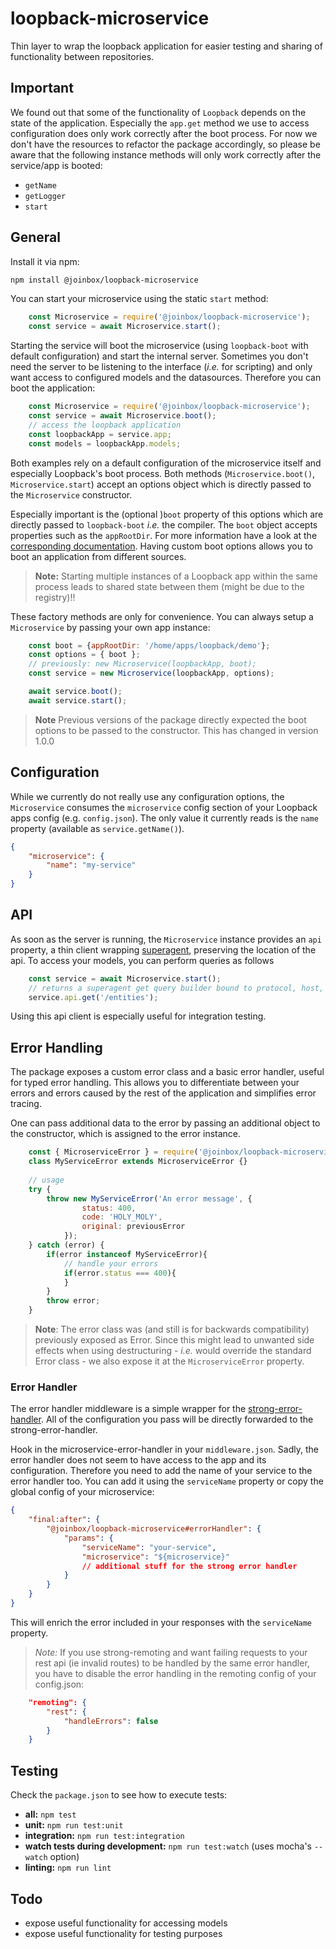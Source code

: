 # loopback-microservice

Thin layer to wrap the loopback application for easier testing and sharing of functionality between 
repositories.

## Important

We found out that some of the functionality of `Loopback` depends on the state of the application.
Especially the `app.get` method we use to access configuration does only work correctly after the 
boot process. For now we don't have the resources to refactor the package accordingly, so please be 
aware that the following instance methods will only work correctly after the service/app is booted:

  - `getName`
  - `getLogger`
  - `start`

## General

Install it via npm:

```Bash
npm install @joinbox/loopback-microservice
```

You can start your microservice using the static `start` method:

```Javascript
    const Microservice = require('@joinbox/loopback-microservice');
    const service = await Microservice.start();
```

Starting the service will boot the microservice (using `loopback-boot` with default configuration) and start the 
internal server. Sometimes you don't need the server to be listening to the interface (_i.e._ for scripting) and only 
want access to configured models and the datasources. Therefore you can boot the application:

```Javascript
    const Microservice = require('@joinbox/loopback-microservice');
    const service = await Microservice.boot();
    // access the loopback application
    const loopbackApp = service.app;
    const models = loopbackApp.models;
```

Both examples rely on a default configuration of the microservice itself and especially Loopback's 
boot process. Both methods (`Microservice.boot()`, `Microservice.start`) accept an options object 
which is directly passed to the `Microservice` constructor. 

Especially important is the (optional )`boot` property of this options which are directly passed to 
`loopback-boot` _i.e._ the compiler. The `boot` object accepts properties such as the `appRootDir`. 
For more  information have a look at  the 
[corresponding documentation](https://apidocs.strongloop.com/loopback-boot/). Having 
custom boot options allows you to boot an application from different sources.

> **Note:** Starting multiple instances of a Loopback app within the same process leads to shared
state between them (might be due to the registry)!!

These factory methods are only for convenience. You can always setup a `Microservice` by passing 
your own app instance:

```Javascript
    const boot = {appRootDir: '/home/apps/loopback/demo'};
    const options = { boot };
    // previously: new Microservice(loopbackApp, boot);
    const service = new Microservice(loopbackApp, options);

    await service.boot();
    await service.start();
```

> **Note** Previous versions of the package directly expected the boot options to be passed to the
constructor. This has changed in version 1.0.0

## Configuration

While we currently do not really use any configuration options, the `Microservice` consumes the
`microservice` config section of your Loopback apps config (e.g. `config.json`). The only value it 
currently reads is the `name` property (available as `service.getName()`).

```Json
{
    "microservice": {
        "name": "my-service"
    }
}
```

## API

As soon as the server is running, the `Microservice` instance provides an `api` property, a thin client wrapping 
[superagent](https://visionmedia.github.io/superagent/), preserving the location of the api. To access your models, 
you can perform queries as follows

```Javascript
    const service = await Microservice.start();
    // returns a superagent get query builder bound to protocol, host, port, and base path
    service.api.get('/entities');
```

Using this api client is especially useful for integration testing.

## Error Handling

The package exposes a custom error class and a basic error handler, useful for typed error handling.
This allows you to  differentiate between your errors and errors caused by the rest of the 
application and simplifies error tracing.

One can pass additional data to the error by passing an additional object to the constructor, which is assigned to the error
instance.

```Javascript
    const { MicroserviceError } = require('@joinbox/loopback-microservice');
    class MyServiceError extends MicroserviceError {}
    
    // usage
    try {
        throw new MyServiceError('An error message', {
                status: 400,
                code: 'HOLY_MOLY',
                original: previousError
            });
    } catch (error) {
        if(error instanceof MyServiceError){
            // handle your errors
            if(error.status === 400){
            }
        }
        throw error;
    }
```

> **Note**: The error class was (and still is for backwards compatibility) previously exposed as 
Error. Since this might lead to unwanted side effects when using destructuring - _i.e._ would override
the standard Error class - we also expose it at the `MicroserviceError` property.

### Error Handler

The error handler middleware is a simple wrapper for the [strong-error-handler](https://github.com/strongloop/strong-error-handler).
All of the configuration you pass will be directly forwarded to the strong-error-handler.

Hook in the microservice-error-handler in your `middleware.json`. Sadly, the error handler does not
seem to have access to the app and its configuration. Therefore you need to add the name of your
service to the error handler too. You can add it using the `serviceName` property or copy the global
config of your microservice:

```Json
{
    "final:after": {
        "@joinbox/loopback-microservice#errorHandler": {
            "params": {
                "serviceName": "your-service",
                "microservice": "${microservice}"
                // additional stuff for the strong error handler
            }
        }
    }
}
```

This will enrich the error included in your responses with the `serviceName` property.

> *Note:* If you use strong-remoting and want failing requests to your rest api (ie invalid routes)
to be handled by the same error handler, you have to disable the error handling in the remoting
config of your config.json:

```Json
    "remoting": {
        "rest": {
            "handleErrors": false
        }
    }
``` 

## Testing

Check the `package.json` to see how to execute tests:

  - **all:** `npm test`
  - **unit:** `npm run test:unit`
  - **integration:** `npm run test:integration`
  - **watch tests during development:** `npm run test:watch` (uses mocha's `--watch` option)
  - **linting:** `npm run lint`
  
## Todo

  - expose useful functionality for accessing models
  - expose useful functionality for testing purposes
